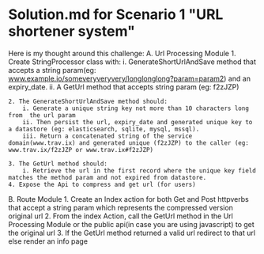 # Solution.md for Scenario 1 "URL shortener system"
Here is my thought around this challenge:
A. Url Processing Module
    1. Create StringProcessor class with:
        i. GenerateShortUrlAndSave method that accepts a string param(eg:              www.example.io/someveryveryvery/longlonglong?param=param2) and an expiry_date.
        ii. A GetUrl method that accepts string param (eg: f2zJZP)
    
    2. The GenerateShortUrlAndSave method should:
        i. Generate a unique string key not more than 10 characters long from  the url param 
        ii. Then persist the url, expiry_date and generated unique key to a datastore (eg: elasticsearch, sqlite, mysql, mssql).
        iii. Return a concatenated string of the service domain(www.trav.ix) and generated unique (f2zJZP) to the caller (eg: www.trav.ix/f2zJZP or www.trav.ix#f2zJZP)
    
    3. The GetUrl method should:
        i. Retrieve the url in the first record where the unique key field matches the method param and not expired from datastore.
    4. Expose the Api to compress and get url (for users)

B. Route Module
    1. Create an Index action for both Get and Post httpverbs that accept a string param which represents the compressed version original url 
    2. From the index Action, call the GetUrl method in the Url Processing Module or the public api(in case you are using javascript) to get the original url
    3. If the GetUrl method returned a valid url redirect to that url else render an info page 


